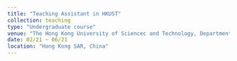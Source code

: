 ```yaml
---
title: "Teaching Assistant in HKUST"
collection: teaching
type: "Undergraduate course"
venue: "The Hong Kong University of Sciencec and Technology, Department of Electronic and Computer Engineering"
date: 02/21 ~ 06/21
location: "Hong Kong SAR, China"
---
```

